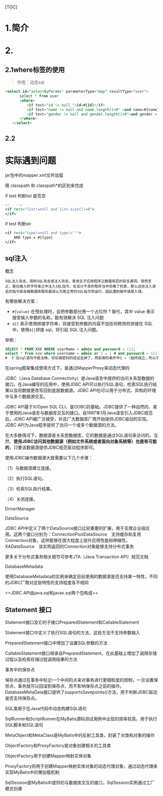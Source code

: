 

[TOC]

# 1.简介





# 2.

## 2.1where标签的使用

> 作用：动态sql

```sql
<select id="selectByParams" parameterType="map" resultType="user">
　　　　select * from user
　　　　<where>
　　　　　　<if test="id != null ">id=#{id}</if>
　　　　　　<if test="name != null and name.length()>0" >and name=#{name}</if>
　　　　　　<if test="gender != null and gender.length()>0">and gender = #{gender}</if>
　　　　</where>
　　</select>　　　
```

## 2.2



# 实际遇到问题

jar包中的mapper.xml文件加载

用 classpath 和 classpath*的区别来完成



if test 判断list 是否空

```xml
<!-- -->
<if test="list!=null and list.size()!=0">
</if>
```



if test 判断str 

```xml
<if test="type!=null and type!=''">  
    AND type = #{type}  
</if> 
```



## sql注入

概念

```
SQL注入攻击，简称SQL攻击或注入攻击，是发生于应用程序之数据库层的安全漏洞。简而言之，是在输入的字符串之中注入SQL指令，在设计不良的程序当中忽略了检查，那么这些注入进去的指令就会被数据库服务器误认为是正常的SQL指令而运行，因此遭到破坏或是入侵。
```



有哪些解决方案：

- `#{value}` 在预处理时，会把参数部分用一个占位符 ? 替代，其中 value 表示接受输入参数的名称。能有效解决 SQL 注入问题
- `${}` 表示使用拼接字符串，将接受到参数的内容不加任何修饰符拼接在 SQL 中，使用`${}`拼接 sql，将引起 SQL 注入问题。

举例：

```sql
SELECT * FROM XXX WHERE userName = admin and password = 111;
select * from xxx where username = admin or 1 = 1 # and password = 111;
# '#'在sql语句中是注释，将后面密码的验证去掉了，而前面的条件中1 = 1始终成立，所以不管密码正确与否，都能登录成功
```



在spring框架集成使用方式下，是通过MapperProxy来动态代理的






JDBC（Java Database Connectivity）是Java语言中提供的访问关系型数据的接口。在Java编写的应用中，使用JDBC API可以执行SQL语句、检索SQL执行结果以及将数据更改写回到底层数据源。JDBC API也可以用于分布式、异构的环境中与多个数据源交互。

JDBC API基于X/Open SQL CLI，是ODBC的基础。JDBC提供了一种自然的、易于使用的Java语言与数据库交互的接口。自1997年1月Java语言引入JDBC规范后，JDBC API被广泛接受，并且广大数据库厂商开始提供JDBC驱动的实现。JDBC API为Java程序提供了访问一个或多个数据源的方法。

在大多数情况下，数据源是关系型数据库，它的数据是通过SQL语句来访问的。当然，**使用JDBC访问其他数据源（例如文件系统或者面向对象系统等）也是有可能的**，只要该数据源提供JDBC规范驱动程序即可。

使用JDBC操作数据源大致需要以下几个步骤：

（1）与数据源建立连接。

（2）执行SQL语句。

（3）检索SQL执行结果。

（4）关闭连接。



DriverManager



DataSource

JDBC API中定义了两个DataSource接口比较重要的扩展，用于支撑企业级应用。这两个接口分别为：ConnectionPoolDataSource　支持缓存和复用Connection对象，这样能够在很大程度上提升应用性能和伸缩性。XADataSource　该实例返回的Connection对象能够支持分布式事务

更多关于分布式事务相关细节可参考JTA（Java Transaction API）规范文档

DatabaseMetadata

使用DatabaseMetadata的实例来确定目前使用的数据源是否支持某一特性，不同的JDBC厂商对这些特性的支持程度各不相同



==JDBC API由java.sql和javax.sql两个包构成==



## Statement 接口

Statement接口及它的子接口PreparedStatement和CallableStatement

Statement接口中定义了执行SQL语句的方法，这些方法不支持参数输入

PreparedStatement接口中增加了设置SQL参数的方法

CallableStatement接口继承自PreparedStatement，在此基础上增加了调用存储过程以及检索存储过程调用结果的方法





事务中的保存点

保存点通过在事务中标记一个中间的点来对事务进行更细粒度的控制，一旦设置保存点，事务就可以回滚到保存点，而不影响保存点之前的操作。DatabaseMetaData接口提供了supportsSavepoints()方法，用于判断JDBC驱动是否支持保存点。





SQL类用于在Java代码中动态构建SQL语句

SqlRunner和ScriptRunner在MyBatis源码测试用例中出现的频率较高，用于执行SQL脚本和SQL语句

MetaObject和MetaClass是MyBatis中的反射工具类，封装了对类和对象的操作

ObjectFactory和ProxyFactory是对象创建相关的工具类

ObjectFactory用于创建Mapper映射实体对象

ProxyFactory则用于创建Mapper映射实体对象的动态代理对象，通过动态代理来实现MyBatis中的懒加载机制





SqlSession是MyBatis中提供的与数据库交互的接口，SqlSession实例通过工厂模式创建